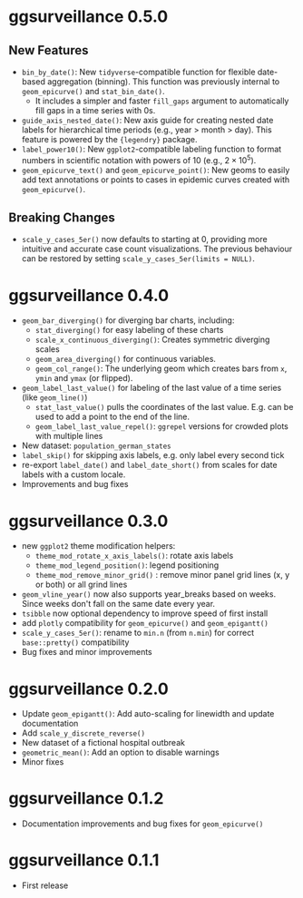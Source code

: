 # ggsurveillance 0.5.0

## New Features

-   `bin_by_date()`: New `tidyverse`-compatible function for flexible date-based aggregation (binning). This function was previously internal to `geom_epicurve()` and `stat_bin_date()`.
    -   It includes a simpler and faster `fill_gaps` argument to automatically fill gaps in a time series with 0s. 
-   `guide_axis_nested_date()`: New axis guide for creating nested date labels for hierarchical time periods (e.g., year > month > day). This feature is powered by the `{legendry}` package.
-   `label_power10()`: New `ggplot2`-compatible labeling function to format numbers in scientific notation with powers of 10 (e.g., $2 \times 10^5$).
-   `geom_epicurve_text()` and `geom_epicurve_point()`: New geoms to easily add text annotations or points to cases in epidemic curves created with `geom_epicurve()`.

## Breaking Changes

-   `scale_y_cases_5er()` now defaults to starting at 0, providing more intuitive and accurate case count visualizations. The previous behaviour can be restored by setting `scale_y_cases_5er(limits = NULL)`.

# ggsurveillance 0.4.0

-   `geom_bar_diverging()` for diverging bar charts, including:
    -   `stat_diverging()` for easy labeling of these charts
    -   `scale_x_continuous_diverging()`: Creates symmetric diverging scales
    -   `geom_area_diverging()` for continuous variables.
    -   `geom_col_range()`: The underlying geom which creates bars from `x`, `ymin` and `ymax` (or flipped).
-   `geom_label_last_value()` for labeling of the last value of a time series (like `geom_line()`)
    -   `stat_last_value()` pulls the coordinates of the last value. E.g. can be used to add a point to the end of the line.
    -   `geom_label_last_value_repel()`: `ggrepel` versions for crowded plots with multiple lines
-   New dataset: `population_german_states`
-   `label_skip()` for skipping axis labels, e.g. only label every second tick
-   re-export `label_date()` and `label_date_short()` from scales for date labels with a custom locale.
-   Improvements and bug fixes

# ggsurveillance 0.3.0

-   new `ggplot2` theme modification helpers:
    -   `theme_mod_rotate_x_axis_labels()`: rotate axis labels
    -   `theme_mod_legend_position()`: legend positioning
    -   `theme_mod_remove_minor_grid()` : remove minor panel grid lines (x, y or both) or all grind lines
-   `geom_vline_year()` now also supports year_breaks based on weeks. Since weeks don't fall on the same date every year.
-   `tsibble` now optional dependency to improve speed of first install
-   add `plotly` compatibility for `geom_epicurve()` and `geom_epigantt()`
-   `scale_y_cases_5er()`: rename to `min.n` (from `n.min`) for correct `base::pretty()` compatibility
-   Bug fixes and minor improvements

# ggsurveillance 0.2.0

-   Update `geom_epigantt()`: Add auto-scaling for linewidth and update documentation
-   Add `scale_y_discrete_reverse()`
-   New dataset of a fictional hospital outbreak
-   `geometric_mean()`: Add an option to disable warnings
-   Minor fixes

# ggsurveillance 0.1.2

-   Documentation improvements and bug fixes for `geom_epicurve()`

# ggsurveillance 0.1.1

-   First release
